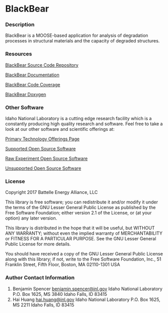 BlackBear
=====

### Description
BlackBear is a MOOSE-based application for analysis of degradation processes in structural materials and the capacity of degraded structures.

### Resources
[BlackBear Source Code Repository](https://github.com/idaholab/blackbear)

[BlackBear Documentation](http://mooseframework.org/docs/blackbear/site/)

[BlackBear Code Coverage](http://mooseframework.org/docs/coverage/blackbear/coverage/)

[BlackBear Doxygen](http://mooseframework.org/docs/blackbear/docs/html/)

### Other Software
Idaho National Laboratory is a cutting edge research facility which is a constantly producing high quality research and software. Feel free to take a look at our other software and scientific offerings at:

[Primary Technology Offerings Page](https://www.inl.gov/inl-initiatives/technology-deployment)

[Supported Open Source Software](https://github.com/idaholab)

[Raw Experiment Open Source Software](https://github.com/IdahoLabResearch)

[Unsupported Open Source Software](https://github.com/IdahoLabCuttingBoard)

### License
Copyright 2017 Battelle Energy Alliance, LLC

This library is free software; you can redistribute it and/or
modify it under the terms of the GNU Lesser General Public
License as published by the Free Software Foundation; either
version 2.1 of the License, or (at your option) any later version.

This library is distributed in the hope that it will be useful,
but WITHOUT ANY WARRANTY; without even the implied warranty of
MERCHANTABILITY or FITNESS FOR A PARTICULAR PURPOSE.  See the GNU
Lesser General Public License for more details.

You should have received a copy of the GNU Lesser General Public
License along with this library; if not, write to the Free Software
Foundation, Inc., 51 Franklin Street, Fifth Floor, Boston, MA  02110-1301  USA

### Author Contact Information
1. Benjamin Spencer
   benjamin.spencer@inl.gov
   Idaho National Laboratory
   P.O. Box 1625, MS 3840
   Idaho Falls, ID 83415
2. Hai Huang
   hai.huang@inl.gov
   Idaho National Laboratory
   P.O. Box 1625, MS 2211
   Idaho Falls, ID 83415
